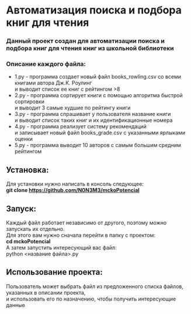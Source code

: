 # Автоматизация поиска и подбора книг для чтения
### Данный проект создан для автоматизации поиска и подбора книг для чтения книг из школьной библиотеки
### Описание каждого файла:
- 1.py - программа создает новый файл books_rowling.csv со всеми книгами автора Дж.К. Роулинг <br>
и выводит список ее книг с рейтингом >8
- 2.py - программа сортирует книги с помощью алгоритма быстрой сортировки <br>и выводит 3 самые худшие по рейтингу книги
- 3.py - программа спрашивает у пользователя название книги <br>и выводит список таких книг и их идентификационные номера 
- 4.py - программа реализует систему рекомендаций <br> и записывает новый файл books_grade.csv с указанными ярлыками оценки
- 5.py - программа выводит 10 авторов с самым большим средним рейтингом
## Установка:
Для установки нужно написать в консоль следующее:
<br>__git clone https://github.com/N0N3M3/mckoPotencial <br>__
## Запуск:
Каждый файл работает независимо от другого, поэтому можно запускать их отдельно.<br>
Для этого вам нужно сначала перейти в папку с проектом: <br>__cd mckoPotencial__<br>
А затем запустить интересующий вас файл: <br>python <название файла>.py

## Использование проекта:
Пользователь может выбрать файл из предложенного списка файлов, указанных в описании проекта, <br>
и использовать его по назначению, чтобы получить интересующие данные
